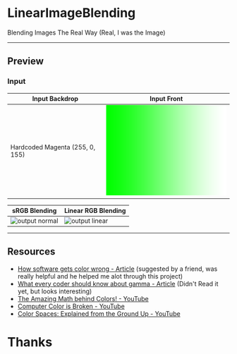 # LinearImageBlending
Blending Images The Real Way (Real, I was the Image)

---
## Preview

### Input

| Input Backdrop | Input Front |
|----------------|-------------|
| Hardcoded Magenta (255, 0, 155) | ![green gradient](./green-gradient.png) |

| sRGB Blending | Linear RGB Blending |
|---------------|---------------------|
| ![output normal](https://github.com/user-attachments/assets/6eec7a60-615e-4adf-ae85-151b046c9330) | ![output linear](https://github.com/user-attachments/assets/40a801c6-0b51-4fde-b3f5-365eb8929d11) |

---
## Resources
- [How software gets color wrong - Article](https://bottosson.github.io/posts/colorwrong/) (suggested by a friend, was really helpful and he helped me alot through this project)
- [What every coder should know about gamma - Article](https://blog.johnnovak.net/2016/09/21/what-every-coder-should-know-about-gamma/) (Didn't Read it yet, but looks interesting)
- [The Amazing Math behind Colors! - YouTube](https://youtu.be/gnUYoQ1pwes)
- [Computer Color is Broken - YouTube](https://youtu.be/LKnqECcg6Gw)
- [Color Spaces: Explained from the Ground Up - YouTube](https://youtu.be/99v96TL-tuY)

# Thanks


